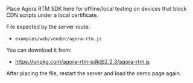 Place Agora RTM SDK here for offline/local testing on devices that block CDN scripts under a local certificate.

File expected by the server route:
- `examples/web/vendor/agora-rtm.js`

You can download it from:
- https://unpkg.com/agora-rtm-sdk@2.2.3/agora-rtm.js

After placing the file, restart the server and load the demo page again.
